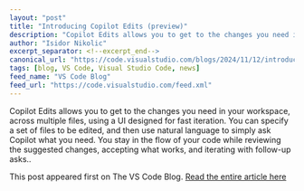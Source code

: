 ```yaml
---
layout: "post"
title: "Introducing Copilot Edits (preview)"
description: "Copilot Edits allows you to get to the changes you need in your workspace, across multiple files, us..."
author: "Isidor Nikolic"
excerpt_separator: <!--excerpt_end-->
canonical_url: "https://code.visualstudio.com/blogs/2024/11/12/introducing-copilot-edits"
tags: [blog, VS Code, Visual Studio Code, news]
feed_name: "VS Code Blog"
feed_url: "https://code.visualstudio.com/feed.xml"
---
```


Copilot Edits allows you to get to the changes you need in your workspace, across multiple files, using a UI designed for fast iteration. You can specify a set of files to be edited, and then use natural language to simply ask Copilot what you need. You stay in the flow of your code while reviewing the suggested changes, accepting what works, and iterating with follow-up asks..<!--excerpt_end-->

This post appeared first on The VS Code Blog. [Read the entire article here](https://code.visualstudio.com/blogs/2024/11/12/introducing-copilot-edits)
